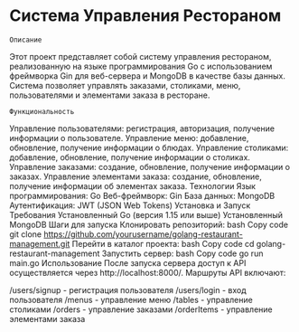 # Система Управления Рестораном
    Описание
Этот проект представляет собой систему управления рестораном, реализованную на языке программирования Go с использованием фреймворка Gin для веб-сервера и MongoDB в качестве базы данных. Система позволяет управлять заказами, столиками, меню, пользователями и элементами заказа в ресторане.

    Функциональность
Управление пользователями: регистрация, авторизация, получение информации о пользователе.
Управление меню: добавление, обновление, получение информации о блюдах.
Управление столиками: добавление, обновление, получение информации о столиках.
Управление заказами: создание, обновление, получение информации о заказах.
Управление элементами заказа: создание, обновление, получение информации об элементах заказа.
    Технологии
Язык программирования: Go
Веб-фреймворк: Gin
База данных: MongoDB
Аутентификация: JWT (JSON Web Tokens)
Установка и Запуск
    Требования
Установленный Go (версия 1.15 или выше)
Установленный MongoDB
Шаги для запуска
Клонировать репозиторий:
bash
Copy code
git clone https://github.com/yourusername/golang-restaurant-management.git
Перейти в каталог проекта:
bash
Copy code
cd golang-restaurant-management
Запустить сервер:
bash
Copy code
go run main.go
Использование
После запуска сервера доступ к API осуществляется через http://localhost:8000/. Маршруты API включают:

/users/signup - регистрация пользователя
/users/login - вход пользователя
/menus - управление меню
/tables - управление столиками
/orders - управление заказами
/orderItems - управление элементами заказа
